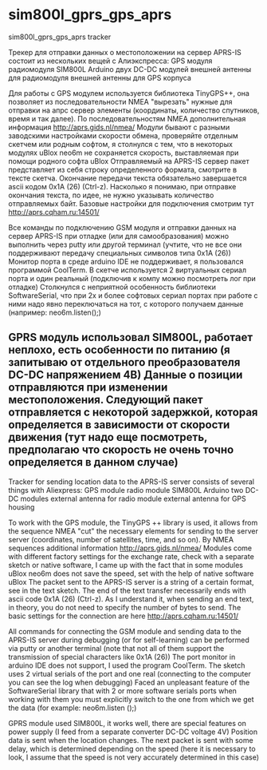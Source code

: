# sim800l_gprs_gps_aprs
sim800l_gprs_gps_aprs tracker

Трекер для отправки данных о местоположении на сервер APRS-IS 
состоит из нескольких вещей с Алиэкспресса: 
GPS модуля
радиомодуля SIM800L 
Arduino
двух DC-DC модулей
внешней антенны для радиомодуля
внешней антенны для GPS
корпуса

Для работы с GPS модулем используется библиотека TinyGPS++, она позволяет
из последовательности NMEA "вырезать" нужные для отправки на апрс сервер элементы (координаты,
количество спутников, время и так далее).
По последовательностям NMEA дополнительная информация  http://aprs.gids.nl/nmea/
Модули бывают с разными заводскими настройками скорости обмена, проверяйте отделным скетчем или родным
софтом, я столнулся с тем, что в некоторых модулях uBlox neo6m не сохраняется скорость, выставляемая при помощи родного софта
uBlox
Отправляемый на APRS-IS сервер пакет представляет из себя строку определенного формата, смотрите в тексте
скетча. Окончание передачи текста обязательно завершается ascii  кодом 0x1A (26) (Ctrl-z). Насколько я понимаю, при отправке окончания
текста, по идее, не нужно указывать количество отправляемых байт.
Базовые настройки для подключения смотрим тут http://aprs.cqham.ru:14501/

Все команды по подключению GSM модуля и отправки данных на сервер APRS-IS при отладке (или для самообразования)  можно выполнить
через putty или другой терминал (учтите, что не все они поддерживают передачу специальных символов типа 0x1A (26))
Монитор порта в среде arduino IDE не поддерживает, я пользовался программой CoolTerm.
В скетче используется 2 виртуальных сериал порта и один реальный (подключив к компу можно посмотреть лог при отладке)
Столкнулся с неприятной особенность библиотеки SoftwareSerial, что при 2х и более софтовых сериал портах
при работе с ними надо явно переключаться на тот, с которого получаем данные (например: neo6m.listen();)

GPRS модуль использовал SIM800L, работает неплохо, есть особенности по питанию (я запитываю от отдельного
преобразователя DC-DC напряжением 4В)
Данные о позиции отправляются при изменении местоположения. Следующий пакет отправляется с некоторой задержкой, которая определяется в зависимости от скорости движения (тут надо еще посмотреть, предполагаю что скорость не очень точно определяется в данном случае)
---------------------------
Tracker for sending location data to the APRS-IS server
consists of several things with Aliexpress:
GPS module
radio module SIM800L
Arduino
two DC-DC modules
external antenna for radio module
external antenna for GPS
housing

To work with the GPS module, the TinyGPS ++ library is used, it allows
from the sequence NMEA "cut" the necessary elements for sending to the server server (coordinates,
number of satellites, time, and so on).
By NMEA sequences additional information http://aprs.gids.nl/nmea/
Modules come with different factory settings for the exchange rate, check with a separate sketch or native
software, I came up with the fact that in some modules uBlox neo6m does not save the speed, set with the help of native software
uBlox
The packet sent to the APRS-IS server is a string of a certain format, see in the text
sketch. The end of the text transfer necessarily ends with ascii code 0x1A (26) (Ctrl-z). As I understand it, when sending an end
text, in theory, you do not need to specify the number of bytes to send.
The basic settings for the connection are here http://aprs.cqham.ru:14501/

All commands for connecting the GSM module and sending data to the APRS-IS server during debugging (or for self-learning) can be performed
via putty or another terminal (note that not all of them support the transmission of special characters like 0x1A (26))
The port monitor in arduino IDE does not support, I used the program CoolTerm.
The sketch uses 2 virtual serials of the port and one real (connecting to the computer you can see the log when debugging)
Faced an unpleasant feature of the SoftwareSerial library that with 2 or more software serials ports
when working with them you must explicitly switch to the one from which we get the data (for example: neo6m.listen ();)

GPRS module used SIM800L, it works well, there are special features on power supply (I feed from a separate
converter DC-DC voltage 4V)
Position data is sent when the location changes. The next packet is sent with some delay, which is determined depending on the speed (here it is necessary to look, I assume that the speed is not very accurately determined in this case)

